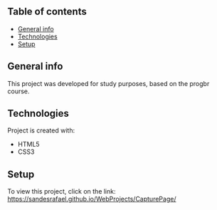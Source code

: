 ## Table of contents
* [General info](#general-info)
* [Technologies](#technologies)
* [Setup](#setup)

## General info
This project was developed for study purposes, based on the progbr course.
	
## Technologies
Project is created with:
* HTML5
* CSS3

	
## Setup
To view this project, click on the link: https://sandesrafael.github.io/WebProjects/CapturePage/

